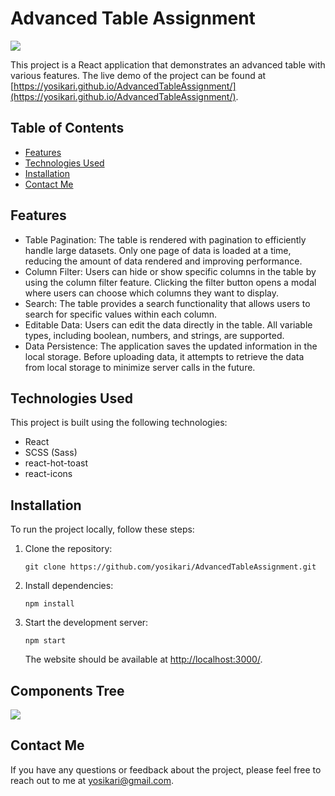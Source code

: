 # Advanced Table Assignment

<img src="/readme-images/index.png" />

This project is a React application that demonstrates an advanced table with various features. The live demo of the project can be found at [https://yosikari.github.io/AdvancedTableAssignment/](https://yosikari.github.io/AdvancedTableAssignment/).

## Table of Contents

- [Features](#features)
- [Technologies Used](#technologies-used)
- [Installation](#installation)
- [Contact Me](#contact-me)

## Features

- Table Pagination: The table is rendered with pagination to efficiently handle large datasets. Only one page of data is loaded at a time, reducing the amount of data rendered and improving performance.
- Column Filter: Users can hide or show specific columns in the table by using the column filter feature. Clicking the filter button opens a modal where users can choose which columns they want to display.
- Search: The table provides a search functionality that allows users to search for specific values within each column.
- Editable Data: Users can edit the data directly in the table. All variable types, including boolean, numbers, and strings, are supported.
- Data Persistence: The application saves the updated information in the local storage. Before uploading data, it attempts to retrieve the data from local storage to minimize server calls in the future.

## Technologies Used

This project is built using the following technologies:

- React
- SCSS (Sass)
- react-hot-toast
- react-icons

## Installation

To run the project locally, follow these steps:

1. Clone the repository:

   `git clone https://github.com/yosikari/AdvancedTableAssignment.git`

2. Install dependencies:

   `npm install`

3. Start the development server:

   `npm start`

   The website should be available at [http://localhost:3000/](http://localhost:3000/).

## Components Tree
<img src="/readme-images/tree.png" weight='600'/>

## Contact Me

If you have any questions or feedback about the project, please feel free to reach out to me at yosikari@gmail.com.
